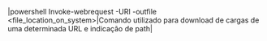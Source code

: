 
|powershell Invoke-webrequest -URI <URL> -outfile <file_location_on_system>|Comando utilizado para download de cargas de uma determinada URL e indicação de path|
